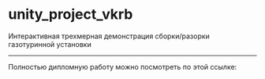 # unity_project_vkrb

Интерактивная трехмерная демонстрация сборки/разорки газотуринной установки
****
Полностью дипломную работу можно посмотреть по этой ссылке: 
